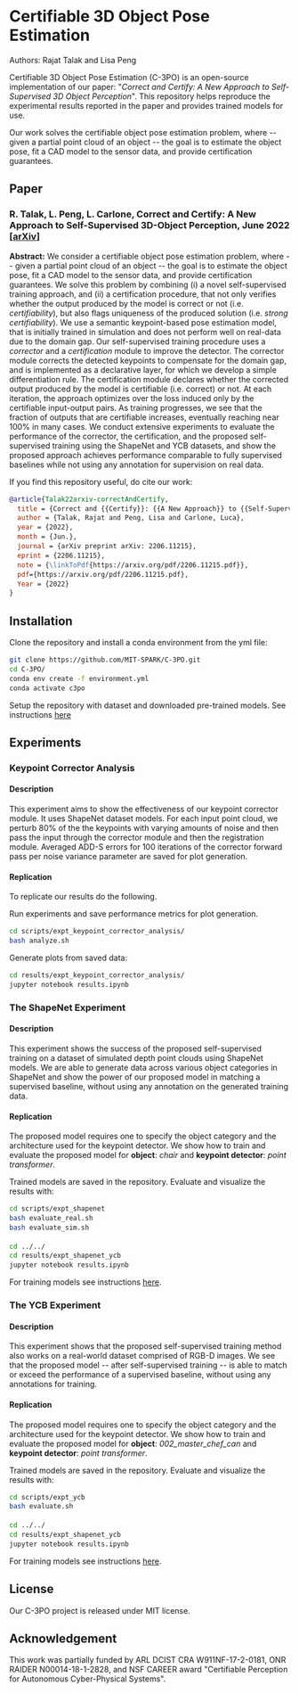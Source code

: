 # Certifiable 3D Object Pose Estimation 

Authors: Rajat Talak and Lisa Peng

Certifiable 3D Object Pose Estimation (C-3PO) is an open-source implementation of our paper: 
"*Correct and Certify: A New Approach to Self-Supervised 3D Object Perception*".
This repository helps reproduce the experimental results reported in the paper and provides trained models for use.

Our work solves the certifiable object pose estimation problem, where -- given a partial point cloud of an object -- the goal 
is to estimate the object pose, fit a CAD model to the sensor data, and provide certification guarantees.

## Paper 

### R. Talak, L. Peng, L. Carlone, Correct and Certify: A New Approach to Self-Supervised 3D-Object Perception, June 2022 [[arXiv](https://arxiv.org/abs/2206.11215)]

**Abstract:** We consider a certifiable object pose estimation problem, where -- given a partial point cloud of an 
object -- the goal is to estimate the object pose, fit a CAD model to the sensor data, and provide certification 
guarantees. We solve this problem by combining (i) a novel self-supervised training approach, and (ii) a certification 
procedure, that not only verifies whether the output produced by the model is correct or not (i.e. *certifiability*), 
but also flags uniqueness of the produced solution (i.e. *strong certifiability*). We use a semantic keypoint-based 
pose estimation model, that is initially trained in simulation and does not perform well on real-data due to the 
domain gap. Our self-supervised training procedure uses a *corrector* and a *certification* module to improve the 
detector. The corrector module corrects the detected keypoints to compensate for the domain gap, and is implemented 
as a declarative layer, for which we develop a simple differentiation rule. The certification module declares 
whether the corrected output produced by the model is certifiable (i.e. correct) or not. At each iteration, the 
approach optimizes over the loss induced only by the certifiable input-output pairs. As training progresses, we see 
that the fraction of outputs that are certifiable increases, eventually reaching near 100% in many cases. We conduct 
extensive experiments to evaluate the performance of the corrector, the certification, and the proposed self-supervised 
training using the ShapeNet and YCB datasets, and show the proposed approach achieves performance comparable to fully 
supervised baselines while not using any annotation for supervision on real data. 

If you find this repository useful, do cite our work:

```bibtex
@article{Talak22arxiv-correctAndCertify,
  title = {Correct and {{Certify}}: {{A New Approach}} to {{Self-Supervised 3D-Object Perception}}},
  author = {Talak, Rajat and Peng, Lisa and Carlone, Luca},
  year = {2022},
  month = {Jun.},
  journal = {arXiv preprint arXiv: 2206.11215},
  eprint = {2206.11215},
  note = {\linkToPdf{https://arxiv.org/pdf/2206.11215.pdf}},
  pdf={https://arxiv.org/pdf/2206.11215.pdf},
  Year = {2022}
}

```


## Installation 

Clone the repository and install a conda environment from the yml file:
```bash
git clone https://github.com/MIT-SPARK/C-3PO.git 
cd C-3PO/
conda env create -f environment.yml
conda activate c3po
```
Setup the repository with dataset and downloaded pre-trained models. See instructions [here](docs/repository-setup.md)

## Experiments

### Keypoint Corrector Analysis

#### Description 
This experiment aims to show the effectiveness of our keypoint corrector module. It uses ShapeNet dataset models. For each input point cloud, we perturb 80% of the the keypoints with varying amounts of noise and then pass the input through the corrector module and then the registration module. Averaged ADD-S errors for 100 iterations of the corrector forward pass per noise variance parameter are saved for plot generation. 

#### Replication 
To replicate our results do the following. 

Run experiments and save performance metrics for plot generation.
```bash
cd scripts/expt_keypoint_corrector_analysis/
bash analyze.sh
```

Generate plots from saved data: 
```bash
cd results/expt_keypoint_corrector_analysis/
jupyter notebook results.ipynb
```

[//]: # (|<img src="docs/media/table-adds.jpg" width="100%">|<img src="docs/media/vessel-adds.jpg" width="100%">|<img src="docs/media/skateboard-adds.jpg" width="100%">|)

[//]: # (|:---:|:---:|:---:|)

[//]: # (| corrector results on table model | corrector results on vessel model | corrector results on skateboard model |)

[//]: # ()

### The ShapeNet Experiment

#### Description 
This experiment shows the success of the proposed self-supervised training on a dataset of simulated depth point clouds using ShapeNet models. We are able to generate data across various object categories in ShapeNet and show the power of our proposed model in matching a supervised baseline, without using any annotation on the generated training data.

#### Replication

The proposed model requires one to specify the object category and the architecture used for the keypoint detector. We show how to train and evaluate the proposed model for **object**: *chair* and **keypoint detector**: *point transformer*. 

Trained models are saved in the repository. Evaluate and visualize the results with:
```bash
cd scripts/expt_shapenet
bash evaluate_real.sh
bash evaluate_sim.sh

cd ../../
cd results/expt_shapenet_ycb
jupyter notebook results.ipynb
```
For training models see instructions [here](docs/training-models.md).


### The YCB Experiment 

#### Description 
This experiment shows that the proposed self-supervised training method also works on a real-world dataset comprised of RGB-D images. We see that the proposed model -- after self-supervised training -- is able to match or exceed the performance of a supervised baseline, without using any annotations for training.

#### Replication
The proposed model requires one to specify the object category and the architecture used for the keypoint detector. We show how to train and evaluate the proposed model for **object**: *002\_master\_chef\_can* and **keypoint detector**: *point transformer*. 

Trained models are saved in the repository. Evaluate and visualize the results with:
```bash
cd scripts/expt_ycb
bash evaluate.sh

cd ../../
cd results/expt_shapenet_ycb
jupyter notebook results.ipynb
```
For training models see instructions [here](docs/training-models.md).


## License
Our C-3PO project is released under MIT license.


## Acknowledgement
This work was partially funded by ARL DCIST CRA W911NF-17-2-0181, ONR RAIDER N00014-18-1-2828, and NSF CAREER award "Certifiable Perception for Autonomous Cyber-Physical Systems".
